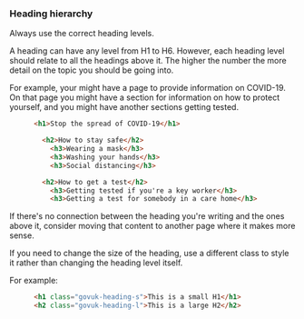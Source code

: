 ### Heading hierarchy

Always use the correct heading levels.

A heading can have any level from H1 to H6. However, each heading level should relate to all the headings above it. The higher the number the more detail on the topic you should be going into.

For example, your might have a page to provide information on COVID-19. On that page you might have a section for information on how to protect yourself, and you might have another sections getting tested.
```html
      <h1>Stop the spread of COVID-19</h1>

        <h2>How to stay safe</h2>
          <h3>Wearing a mask</h3>
          <h3>Washing your hands</h3>
          <h3>Social distancing</h3>

        <h2>How to get a test</h2>
          <h3>Getting tested if you're a key worker</h3>
          <h3>Getting a test for somebody in a care home</h3>
```
If there's no connection between the heading you're writing and the ones above it, consider moving that content to another page where it makes more sense.

If you need to change the size of the heading, use a different class to style it rather than changing the heading level itself.

For example:
```html
      <h1 class="govuk-heading-s">This is a small H1</h1>
      <h2 class="govuk-heading-l">This is a large H2</h2>
```
